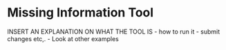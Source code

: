 # Missing Information Tool

INSERT AN EXPLANATION ON WHAT THE TOOL IS - how to run it - submit changes etc,.  - Look at other examples
